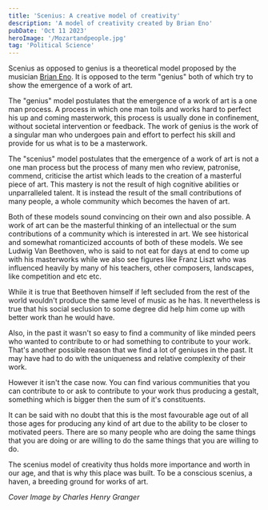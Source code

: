 ```yaml
---
title: 'Scenius: A creative model of creativity'
description: 'A model of creativity created by Brian Eno'
pubDate: 'Oct 11 2023'
heroImage: '/Mozartandpeople.jpg'
tag: 'Political Science'
---
```


Scenius as opposed to genius is a theoretical model proposed by the musician [Brian Eno](https://en.wikipedia.org/wiki/Brian_Eno). It is opposed to the term "genius" both of which try to show the emergence of a work of art.

The "genius" model postulates that the emergence of a work of art is a one man process. A process in which one man toils and works hard to perfect his up and coming masterwork, this process is usually done in confinement, without societal intervention or feedback. The work of genius is the work of a singular man who undergoes pain and effort to perfect his skill and provide for us what is to be a masterwork.

The "scenius" model postulates that the emergence of a work of art is not a one man process but the process of many men who review, patronise, commend, criticise the artist which leads to the creation of a masterful piece of art. This mastery is not the result of high cognitive abilities or unparralleled talent. It is instead the result of the small contributions of many people, a whole community which becomes the haven of art.

Both of these models sound convincing on their own and also possible. A work of art can be the masterful thinking of an intellectual or the sum contributions of a community which is interested in art. We see historical and somewhat romanticized accounts of both of these models. We see Ludwig Van Beethoven, who is said to not eat for days at end to come up with his masterworks while we also see figures like Franz Liszt who was influenced heavily by many of his teachers, other composers, landscapes, like competition and etc etc.

While it is true that Beethoven himself if left secluded from the rest of the world wouldn't produce the same level of music as he has. It nevertheless is true that his social seclusion to some degree did help him come up with better work than he would have.

Also, in the past it wasn't so easy to find a community of like minded peers who wanted to contribute to or had something to contribute to your work. That's another possible reason that we find a lot of geniuses in the past. It may have had to do with the uniqueness and relative complexity of their work.

However it isn't the case now. You can find various communities that you can contribute to or ask to contribute to your work thus producing a gestalt, something which is bigger then the sum of it's constituents.

It can be said with no doubt that this is the most favourable age out of all those ages for producing any kind of art due to the ability to be closer to motivated peers. There are so many people who are doing the same things that you are doing or are willing to do the same things that you are willing to do.

The scenius model of creativity thus holds more importance and worth in our age, and that is why this place was built. To be a conscious scenius, a haven, a breeding ground for works of art.

*Cover Image by Charles Henry Granger*